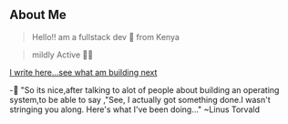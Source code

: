 ## About Me
> Hello!! am a fullstack dev 📝 from Kenya

> mildly Active 🏃‍♂️

<a href="https://www.what-the-bug.ml" target="_blank">I write here...see what am building next</a>

-🐼 "So its nice,after talking to alot of people about building  an operating system,to be able to say ,"See, I actually got something done.I wasn't stringing you along. Here's what I've been doing..." ~Linus Torvald


<!---
davdtheemonk/davdtheemonk is a ✨ special ✨ repository because its `README.md` (this file) appears on your GitHub profile.
You can click the Preview link to take a look at your changes.
--->
